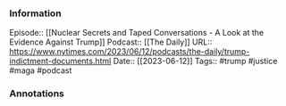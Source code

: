 ### Information

Episode:: [[Nuclear Secrets and Taped Conversations - A Look at the Evidence Against Trump]]
Podcast:: [[The Daily]] 
URL:: https://www.nytimes.com/2023/06/12/podcasts/the-daily/trump-indictment-documents.html
Date:: [[2023-06-12]]
Tags:: #trump #justice #maga 
#podcast


### Annotations

